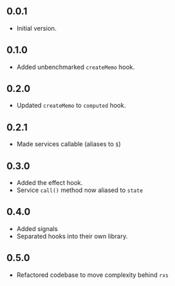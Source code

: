 ## 0.0.1

- Initial version.

## 0.1.0

- Added unbenchmarked `createMemo` hook.

## 0.2.0

- Updated `createMemo` to `computed` hook.

## 0.2.1

- Made services callable (aliases to `$`)

## 0.3.0

- Added the effect hook.
- Service `call()` method now aliased to `state`

## 0.4.0

- Added signals
- Separated hooks into their own library.

## 0.5.0

- Refactored codebase to move complexity behind `rxs`
